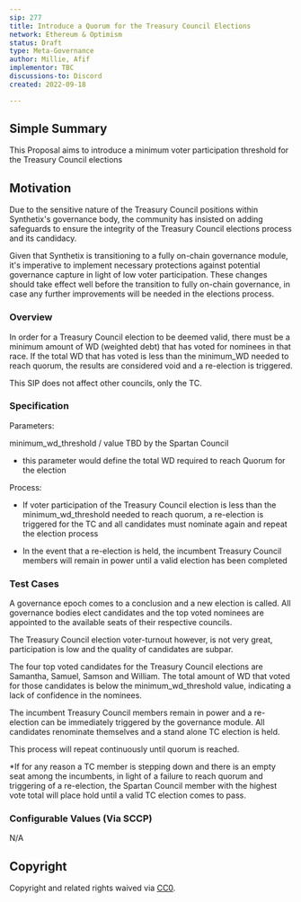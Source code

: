 ```yaml
---
sip: 277
title: Introduce a Quorum for the Treasury Council Elections  
network: Ethereum & Optimism
status: Draft
type: Meta-Governance
author: Millie, Afif
implementor: TBC
discussions-to: Discord
created: 2022-09-18

---
```

## Simple Summary

This Proposal aims to introduce a minimum voter participation threshold for the Treasury Council elections

## Motivation

Due to the sensitive nature of the Treasury Council positions within Synthetix's governance body, the community has insisted on adding safeguards to ensure the integrity of the Treasury Council elections process and its candidacy. 

Given that Synthetix is transitioning to a fully on-chain governance module, it's imperative to implement necessary protections against potential governance capture in light of low voter participation. These changes should take effect well before the transition to fully on-chain governance, in case any further improvements will be needed in the elections process.


### Overview

In order for a Treasury Council election to be deemed valid, there must be a minimum amount of WD (weighted debt) that has voted for nominees in that race. If the total WD that has voted is less than the minimum_WD needed to reach quorum, the results are considered void and a re-election is triggered.

This SIP does not affect other councils, only the TC.

### Specification

Parameters: 

minimum_wd_threshold / value TBD by the Spartan Council 
- this parameter would define the total WD required to reach Quorum for the election

Process: 

- If voter participation of the Treasury Council election is less than the minimum_wd_threshold needed to reach quorum,
a re-election is triggered for the TC and all candidates must nominate again and repeat the election process

- In the event that a re-election is held, the incumbent Treasury Council members will remain in power until a valid election has been completed



### Test Cases

A governance epoch comes to a conclusion and a new election is called. All governance bodies elect candidates and the top voted nominees are appointed to the available seats of their respective councils. 

The Treasury Council election voter-turnout however, is not very great, participation is low and the quality of candidates are subpar. 

The four top voted candidates for the Treasury Council elections are Samantha, Samuel, Samson and William. The total amount of WD that voted for those candidates is below the minimum_wd_threshold value, indicating a lack of confidence in the nominees.

The incumbent Treasury Council members remain in power and a re-election can be immediately triggered by the governance module. All candidates renominate themselves and a stand alone TC election is held.

This process will repeat continuously until quorum is reached.


*If for any reason a TC member is stepping down and there is an empty seat among the incumbents, in light of a failure to reach quorum and triggering of a re-election, the Spartan Council member with the highest vote total will place hold until a valid TC election comes to pass. 



### Configurable Values (Via SCCP)

N/A


## Copyright

Copyright and related rights waived via [CC0](https://creativecommons.org/publicdomain/zero/1.0/).
